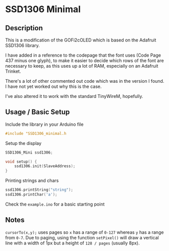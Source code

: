 # SSD1306 Minimal  

## Description
This is a modification of the GOFi2cOLED which is based on the Adafruit SSD1306 library.

I have added in a reference to the codepage that the font uses (Code Page 437 minus one glyph), to make it easier to decide which rows of the font are necessary to keep, as this uses up a lot of RAM, especially on an Adafruit Trinket.

There's a lot of other commented out code which was in the version I found. I have not yet worked out why this is the case.

I've also altered it to work with the standard TinyWireM, hopefully.

## Usage / Basic Setup  
Include the library in your Arduino file  
```c
#include "SSD1306_minimal.h
```  

Setup the display  
```c
SSD1306_Mini ssd1306;

void setup() {
    ssd1306.init(SlaveAddress);
}
```

Printing strings and chars  
```c
ssd1306.printString("string");
ssd1306.printChar('a');
```  

Check the `example.ino` for a basic starting point

## Notes  
`cursorTo(x,y);` uses pages so `x` has a range of `0-127` whereas `y` has a range from `0-7`. Due to paging, using the function `setPixel()` will draw a vertical line with a width of 1px but a height of `128 / pages` (usually 8px).